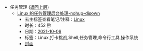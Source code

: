 - 任务管理 ([返回上层](../))
    - [Linux 的任务管理后台处理-nohup-disown](https://www.bilibili.com/video/BV1ur4y127mp)
        - 去主标签查看笔记/注释：[Linux](../markmap/Linux.html)
        - 时长：452 秒
        - 日期：[2021-10-06](../markmap/202110.html)
        - 标签：Linux,打卡挑战,Shell,任务管理,命令行工具,操作系统
        - [封面](http://i2.hdslb.com/bfs/archive/46bcbb44f0f1fc0a2acd82441e3049a000a4e8f1.jpg)
